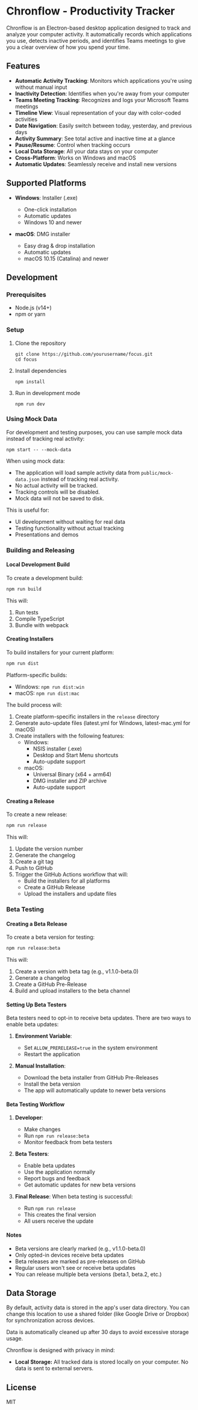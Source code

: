 # Chronflow - Productivity Tracker

Chronflow is an Electron-based desktop application designed to track and analyze your computer activity. It automatically records which applications you use, detects inactive periods, and identifies Teams meetings to give you a clear overview of how you spend your time.

## Features

- **Automatic Activity Tracking**: Monitors which applications you're using without manual input
- **Inactivity Detection**: Identifies when you're away from your computer
- **Teams Meeting Tracking**: Recognizes and logs your Microsoft Teams meetings
- **Timeline View**: Visual representation of your day with color-coded activities
- **Date Navigation**: Easily switch between today, yesterday, and previous days
- **Activity Summary**: See total active and inactive time at a glance
- **Pause/Resume**: Control when tracking occurs
- **Local Data Storage**: All your data stays on your computer
- **Cross-Platform**: Works on Windows and macOS
- **Automatic Updates**: Seamlessly receive and install new versions

## Supported Platforms

- **Windows**: Installer (.exe)
  - One-click installation
  - Automatic updates
  - Windows 10 and newer

- **macOS**: DMG installer
  - Easy drag & drop installation
  - Automatic updates
  - macOS 10.15 (Catalina) and newer

## Development

### Prerequisites

- Node.js (v14+)
- npm or yarn

### Setup

1. Clone the repository
   ```
   git clone https://github.com/yourusername/focus.git
   cd focus
   ```

2. Install dependencies
   ```
   npm install
   ```

3. Run in development mode
   ```
   npm run dev
   ```

### Using Mock Data

For development and testing purposes, you can use sample mock data instead of tracking real activity:

```
npm start -- --mock-data
```

When using mock data:
- The application will load sample activity data from `public/mock-data.json` instead of tracking real activity.
- No actual activity will be tracked.
- Tracking controls will be disabled.
- Mock data will not be saved to disk.

This is useful for:
- UI development without waiting for real data
- Testing functionality without actual tracking
- Presentations and demos

### Building and Releasing

#### Local Development Build

To create a development build:
```bash
npm run build
```

This will:
1. Run tests
2. Compile TypeScript
3. Bundle with webpack

#### Creating Installers

To build installers for your current platform:
```bash
npm run dist
```

Platform-specific builds:
- Windows: `npm run dist:win`
- macOS: `npm run dist:mac`

The build process will:
1. Create platform-specific installers in the `release` directory
2. Generate auto-update files (latest.yml for Windows, latest-mac.yml for macOS)
3. Create installers with the following features:
   - Windows:
     - NSIS installer (.exe)
     - Desktop and Start Menu shortcuts
     - Auto-update support
   - macOS:
     - Universal Binary (x64 + arm64)
     - DMG installer and ZIP archive
     - Auto-update support

#### Creating a Release

To create a new release:
```bash
npm run release
```

This will:
1. Update the version number
2. Generate the changelog
3. Create a git tag
4. Push to GitHub
5. Trigger the GitHub Actions workflow that will:
   - Build the installers for all platforms
   - Create a GitHub Release
   - Upload the installers and update files

### Beta Testing

#### Creating a Beta Release

To create a beta version for testing:
```bash
npm run release:beta
```

This will:
1. Create a version with beta tag (e.g., v1.1.0-beta.0)
2. Generate a changelog
3. Create a GitHub Pre-Release
4. Build and upload installers to the beta channel

#### Setting Up Beta Testers

Beta testers need to opt-in to receive beta updates. There are two ways to enable beta updates:

1. **Environment Variable**:
   - Set `ALLOW_PRERELEASE=true` in the system environment
   - Restart the application

2. **Manual Installation**:
   - Download the beta installer from GitHub Pre-Releases
   - Install the beta version
   - The app will automatically update to newer beta versions

#### Beta Testing Workflow

1. **Developer**:
   - Make changes
   - Run `npm run release:beta`
   - Monitor feedback from beta testers

2. **Beta Testers**:
   - Enable beta updates
   - Use the application normally
   - Report bugs and feedback
   - Get automatic updates for new beta versions

3. **Final Release**:
   When beta testing is successful:
   - Run `npm run release`
   - This creates the final version
   - All users receive the update

#### Notes
- Beta versions are clearly marked (e.g., v1.1.0-beta.0)
- Only opted-in devices receive beta updates
- Beta releases are marked as pre-releases on GitHub
- Regular users won't see or receive beta updates
- You can release multiple beta versions (beta.1, beta.2, etc.)

## Data Storage

By default, activity data is stored in the app's user data directory. You can change this location to use a shared folder (like Google Drive or Dropbox) for synchronization across devices.

Data is automatically cleaned up after 30 days to avoid excessive storage usage.

Chronflow is designed with privacy in mind:
- **Local Storage:** All tracked data is stored locally on your computer. No data is sent to external servers.

## License

MIT 